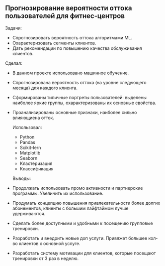 ## Прогнозирование вероятности оттока пользователей для фитнес-центров
Задачи:
- Спрогнозировать вероятность оттока алгоритмами ML.
- Охарактеризовать сегменты клиентов.
- Дать рекомендации по повышению качества обслуживания клиентов.

Сделал:
- В данном проекте использовано машинное обучение.
- Спрогнозирована вероятность оттока (на уровне следующего месяца) для каждого клиента.
- Сформированы типичные портреты пользователей: выделены наиболее яркие группы, охарактеризованы их
основные свойства.
- Проанализированы основные признаки, наиболее сильно влияющиена отток.

  Использовал:
  - Python
  - Pandas
  - Scikit-lern
  - Matplotlib
  - Seaborn
  - Кластеризация
  - Классификация
 
  Выводы:
- Продолжать использовать промо активности и партнерские программы. Увеличить их использование.
- Продумать концепцию повышения привлекательности более долгих абонементов, клиенты с большим лайфтаймом лучше удерживаются.
- Сделать более доступными и удобными к посещению групповые тренировки.
- Разработать и внедрить новые доп услуги. Привяжет большее кол-во клиентов к основной услуге.
- Разработать систему мотивации для клиентов, которые посещают тренировки от 3 раз в неделю. 
